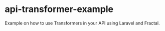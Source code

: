 # api-transformer-example
Example on how to use Transformers in your API using Laravel and Fractal.

